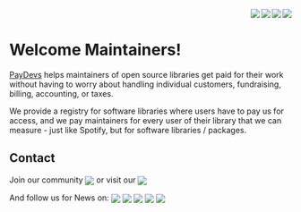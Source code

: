 [<img align="right" src="https://img.shields.io/reddit/user-karma/combined/paydevs?logo=Reddit&label=Karma&style=for-the-badge" />][reddit]
[<img align="right" src="https://img.shields.io/github/followers/paydevs?logo=GitHub&style=for-the-badge" />][github]
[<img align="right" src="https://komarev.com/ghpvc/?username=paydevs&logo=GitHub&label=visits&color=336699&logoColor=white&style=for-the-badge" />][github]
[<img align="right" src="https://img.shields.io/github/stars/paydevs?logo=GitHub&style=for-the-badge" />][github]

<br />

# Welcome Maintainers! 

[PayDevs](https://www.paydevs.com/) helps maintainers of open source libraries get paid for their work without having to worry about handling individual customers, fundraising, billing, accounting, or taxes.

We provide a registry for software libraries where users have to pay us for access, and we pay maintainers for every user of their library that we can measure - just like Spotify, but for software libraries / packages.

## Contact

Join our community [<img align="center" src="https://img.shields.io/badge/discord-5865f2.svg?&style=for-the-badge&logo=discord&logoColor=white" />][discord] or visit our [<img align="center" src="https://img.shields.io/badge/website-A81D33.svg?&style=for-the-badge&logo=safari&logoColor=white" />][website]

<!--
| You can follow our News on:                                 |                                                             |
| ----------------------------------------------------------- | ----------------------------------------------------------- |
| [PayDevs on Twitter](https://twitter.com/paydevs_com)       | [PayDevs on Github](https://github.com/paydevs)             |
| [PayDevs on Linkedin](https://www.linkedin.com/in/paydevs/) | [PayDevs on Facebook](https://www.facebook.com/paydevs)     |
| [PayDevs on Dev.to](https://dev.to/paydevs)                 | [PayDevs on Xing](https://www.xing.com/profile/paydevs)     |
-->

And follow us for News on: 
[<img align="center" src="https://img.shields.io/badge/twitter-1da1f2.svg?&style=for-the-badge&logo=twitter&logoColor=white" />][twitter]
[<img align="center" src="https://img.shields.io/badge/linkedin-0a66c2.svg?&style=for-the-badge&logo=linkedin&logoColor=white" />][linkedin]
[<img align="center" src="https://img.shields.io/badge/facebook-1877f2??&style=for-the-badge&logo=facebook&logoColor=white" />][facebook]
[<img align="center" src="https://img.shields.io/badge/devto-0A0A0A?&style=for-the-badge&logo=dev.to&logoColor=white" />][dev.to]
[<img align="center" src="https://img.shields.io/badge/github-181717.svg?&style=for-the-badge&logo=github&logoColor=white" />][github]
<!--
[<img align="center" src="https://img.shields.io/badge/xing-005a5f?&style=for-the-badge&logo=xing&logoColor=white" />][xing]
-->

<!--

---
<p align="center">
  
[<img align="center" src="https://cloud.githubusercontent.com/assets/17016297/18839848/0fc7e74e-83d2-11e6-8c6a-277fc9d6e067.png" />][twitter]
[<img align="center" src="https://cloud.githubusercontent.com/assets/17016297/18839843/0e06a67a-83d2-11e6-993a-b35a182500e0.png" />][github]
[<img align="center" src="https://cloud.githubusercontent.com/assets/17016297/18839848/0fc7e74e-83d2-11e6-8c6a-277fc9d6e067.png" />][linkedin]
[<img align="center" src="https://cloud.githubusercontent.com/assets/17016297/18839836/0a06deb4-83d2-11e6-8078-1d0974af0f63.png" />][facebook]
[<img align="center" src="https://cloud.githubusercontent.com/assets/17016297/18839848/0fc7e74e-83d2-11e6-8c6a-277fc9d6e067.png" />][dev.to]
[<img align="center" src="https://cloud.githubusercontent.com/assets/17016297/18839848/0fc7e74e-83d2-11e6-8c6a-277fc9d6e067.png" />][xing]

</p>
---
[![github](https://cloud.githubusercontent.com/assets/17016297/18839843/0e06a67a-83d2-11e6-993a-b35a182500e0.png)][github]
[![facebook](https://cloud.githubusercontent.com/assets/17016297/18839836/0a06deb4-83d2-11e6-8078-1d0974af0f63.png)][facebook]
[![linkedin](https://cloud.githubusercontent.com/assets/17016297/18839848/0fc7e74e-83d2-11e6-8c6a-277fc9d6e067.png)][linkedin]
[![twitter](https://cloud.githubusercontent.com/assets/17016297/18839848/0fc7e74e-83d2-11e6-8c6a-277fc9d6e067.png)][twitter]
[![dev.to](https://cloud.githubusercontent.com/assets/17016297/18839848/0fc7e74e-83d2-11e6-8c6a-277fc9d6e067.png)][dev.to]
[![xing](https://cloud.githubusercontent.com/assets/17016297/18839848/0fc7e74e-83d2-11e6-8c6a-277fc9d6e067.png)][xing]
---
-->

[website]: https://paydevs.com
[discord]: https://discord.gg/yxmVCjM4Ve
[github]: https://github.com/paydevs
[linkedin]: https://www.linkedin.com/in/paydevs
[facebook]: https://www.facebook.com/paydevs
[twitter]: https://twitter.com/paydevs_com
[dev.to]: https://dev.to/paydevs
[xing]: https://www.xing.com/profile/paydevs
[reddit]: https://www.reddit.com/user/paydevs
